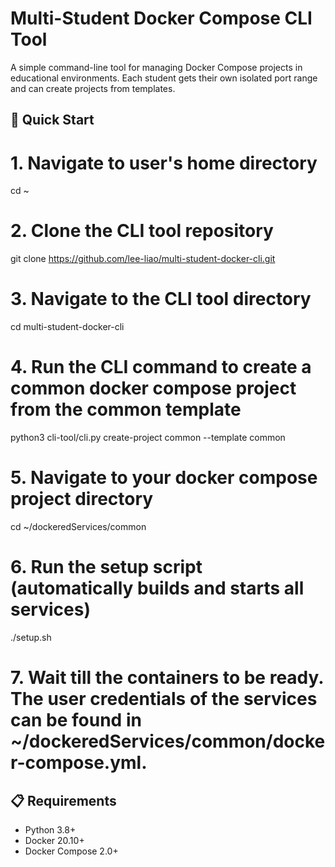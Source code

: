 # Multi-Student Docker Compose CLI Tool

A simple command-line tool for managing Docker Compose projects in educational environments. Each student gets their own isolated port range and can create projects from templates.

## 🚀 Quick Start

# 1. Navigate to user's home directory
cd ~

# 2. Clone the CLI tool repository
git clone https://github.com/lee-liao/multi-student-docker-cli.git

# 3. Navigate to the CLI tool directory
cd multi-student-docker-cli

# 4. Run the CLI command to create a common docker compose project from the common template
python3 cli-tool/cli.py create-project common --template common

# 5. Navigate to your docker compose project directory
cd ~/dockeredServices/common

# 6. Run the setup script (automatically builds and starts all services)
./setup.sh

# 7. Wait till the containers to be ready. The user credentials of the services can be found in ~/dockeredServices/common/docker-compose.yml.

## 📋 Requirements

- Python 3.8+
- Docker 20.10+
- Docker Compose 2.0+


